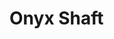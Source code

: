 # Onyx Shaft

<figure><img src="https://github.com/user-attachments/assets/2711462c-b5b7-4923-88d2-523da33d3edd" alt=""><figcaption></figcaption></figure>
